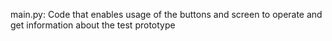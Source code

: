 main.py: Code that enables usage of the buttons and screen to operate and get information about the test prototype
